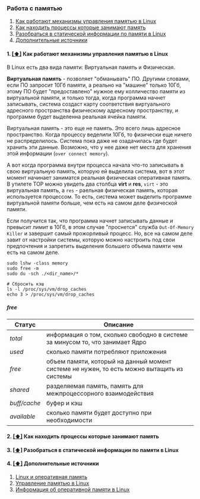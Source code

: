 ### Работа с памятью

1. [Как работают механизмы управления памятью в Linux](#kak_rabotayut_mekhanizmy_upravleniya_pamyaty_Linux)
2. [Как находить процессы которые занимают память](#kak_nakhodit_protsessy_kotoryye_zanimayut_pamyat)
3. [Разобраться в статической информации по памяти в Linux](#razobratsya_staticheskoy_informatsii_po_pamyati) 
4. [Дополнительные источники](#recommended_sources)




#### 1. [[⬆]](#toc) <a name='kak_rabotayut_mekhanizmy_upravleniya_pamyaty_Linux'>Как работают механизмы управления памятью в Linux</a>

В Linux есть два вида памяти: Виртуальная память и Физическая. 

**Виртуальная память** - позволяет "обманывать" ПО. Другими словами, если ПО запросит 10Гб памяти, а реально на "машине" только 10Гб, этому ПО будет "предоставлено" нужное ему колличество памяти из виртуальной памяти, и только тогда, когда программа начнет записывать, система создаст карту соответствия виртуального адресного пространства физическому адресному пространству, и программе будет выделенна реальная ячейка памяти.

Виртуальная память - это еще не память. Это всего лишь адресное пространство. Когда процессу веделили 10Гб, то физически еще ничего не распределилось. Система пока даже не озадачилась где будет хранить эти данные. Возможно, что у нее даже нет места для хранения этой информации (`over connect memory`).

А вот когда программа внутри процесса начала что-то записывать в свою виртуальную память, которую ей выделила система, вот в этот момент начинает заниматся реальная физическая оперативная память. В утилете TOP можно увидеть два столбца **virt** и **res**, `virt` - это виртуальная память, а `res` - раельная физическая память, которая используется процессом. То есть, система может выделить программе виртуальной памяти больше, чем есть на самом деле физической памяти.

Если получится так, что программа начнет записывать данные и превысит лимит в 10Гб, в этом случае "проснется" служба `Out-Of-Memory Killer` и завершит самый прожорливый процесс. Но, все на самом деле завит от настройки системы, которую можно настроить под свои предпочтения и запретить выделения большего объема памяти чем есть на самом деле.

```
sudo lshw -class memory 
sudo free -m
sudo du -sch ./<dir_name>/*

# Сбросить кэш
ls -l /proc/sys/vm/drop_caches
echo 3 > /proc/sys/vm/drop_caches
```

##### free

| Статус | Описание |
| ------ | -------- |
| _total_ | информация о том, сколько свободно в системе за минусом то, что занимает Ядро |
| _used_ | сколько памяти потребляют приложения |
| _free_ | объем памяти, который на данный момент системе не нужен, то есть можно вытащить из системы |
| _shared_ | разделяемая память, память для межпроцессорного взаимодействия |
| _buff/cache_ | буфер и кэш |
| _available_ | сколько памяти будет доступно при необходимости |





#### 2. [[⬆]](#toc) <a name='kak_nakhodit_protsessy_kotoryye_zanimayut_pamyat'>Как находить процессы которые занимают память</a>




#### 3. [[⬆]](#toc) <a name='razobratsya_staticheskoy_informatsii_po_pamyati'>Разобраться в статической информации по памяти в Linux</a>




#### 4. [[⬆]](#toc) <a name='recommended_sources'>Дополнительные источники</a>

1. [Linux и оперативная память](https://sysadminium.ru/adm-serv-linux-ram/)
2. [Управление памятью в Linux](https://habr.com/ru/articles/793232/)
3. [Информация об оперативной памяти в Linux](https://pingvinus.ru/note/ram-linux)
